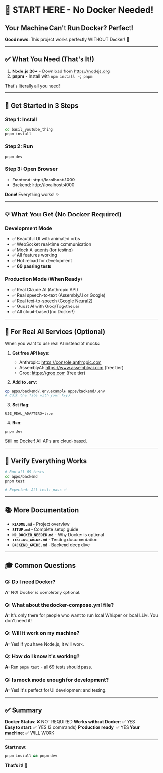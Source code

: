 # 🚀 START HERE - No Docker Needed!

## Your Machine Can't Run Docker? Perfect!

**Good news**: This project works perfectly WITHOUT Docker! 🎉

---

## ✅ What You Need (That's It!)

1. **Node.js 20+** - Download from https://nodejs.org
2. **pnpm** - Install with `npm install -g pnpm`

That's literally all you need!

---

## 🎯 Get Started in 3 Steps

### Step 1: Install
```bash
cd basil_youtube_thing
pnpm install
```

### Step 2: Run
```bash
pnpm dev
```

### Step 3: Open Browser
- Frontend: http://localhost:3000
- Backend: http://localhost:4000

**Done!** Everything works! ✨

---

## 💡 What You Get (No Docker Required)

### Development Mode
- ✅ Beautiful UI with animated orbs
- ✅ WebSocket real-time communication
- ✅ Mock AI agents (for testing)
- ✅ All features working
- ✅ Hot reload for development
- ✅ **69 passing tests**

### Production Mode (When Ready)
- ✅ Real Claude AI (Anthropic API)
- ✅ Real speech-to-text (AssemblyAI or Google)
- ✅ Real text-to-speech (Google Neural2)
- ✅ Guest AI with Groq/Together.ai
- ✅ All cloud-based (no Docker!)

---

## 📝 For Real AI Services (Optional)

When you want to use real AI instead of mocks:

1. **Get free API keys**:
   - Anthropic: https://console.anthropic.com
   - AssemblyAI: https://www.assemblyai.com (free tier)
   - Groq: https://groq.com (free tier)

2. **Add to .env**:
```bash
cp apps/backend/.env.example apps/backend/.env
# Edit the file with your keys
```

3. **Set flag**:
```env
USE_REAL_ADAPTERS=true
```

4. **Run**:
```bash
pnpm dev
```

Still no Docker! All APIs are cloud-based.

---

## 🧪 Verify Everything Works

```bash
# Run all 69 tests
cd apps/backend
pnpm test

# Expected: All tests pass ✅
```

---

## 📚 More Documentation

- **`README.md`** - Project overview
- **`SETUP.md`** - Complete setup guide
- **`NO_DOCKER_NEEDED.md`** - Why Docker is optional
- **`TESTING_GUIDE.md`** - Testing documentation
- **`BACKEND_GUIDE.md`** - Backend deep dive

---

## 🎓 Common Questions

### Q: Do I need Docker?
**A:** NO! Docker is completely optional.

### Q: What about the docker-compose.yml file?
**A:** It's only there for people who want to run local Whisper or local LLM. You don't need it!

### Q: Will it work on my machine?
**A:** Yes! If you have Node.js, it will work.

### Q: How do I know it's working?
**A:** Run `pnpm test` - all 69 tests should pass.

### Q: Is mock mode enough for development?
**A:** Yes! It's perfect for UI development and testing.

---

## ✅ Summary

**Docker Status**: ❌ NOT REQUIRED
**Works without Docker**: ✅ YES  
**Easy to start**: ✅ YES (3 commands)
**Production ready**: ✅ YES
**Your machine**: ✅ WILL WORK

---

**Start now:**
```bash
pnpm install && pnpm dev
```

**That's it!** 🚀
